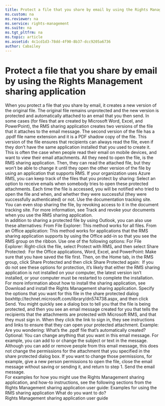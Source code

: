 ```yaml
---
title: Protect a file that you share by email by using the Rights Management sharing application
ms.custom: na
ms.reviewer: na
ms.service: rights-management
ms.suite: na
ms.tgt_pltfrm: na
ms.topic: article
ms.assetid: 4c1cd1d3-78dd-4f90-8b37-dcc9205a6736
author: Cabailey
---
```

# Protect a file that you share by email by using the Rights Management sharing application
<?xml version="1.0" encoding="utf-8"?>
<developerConceptualDocument xmlns="http://ddue.schemas.microsoft.com/authoring/2003/5" xmlns:xlink="http://www.w3.org/1999/xlink" xmlns:xsi="http://www.w3.org/2001/XMLSchema-instance" xsi:schemaLocation="http://ddue.schemas.microsoft.com/authoring/2003/5 http://clixdevr3.blob.core.windows.net/ddueschema/developer.xsd">
  <introduction>
    <para>When you protect a file that you share by email, it creates a new version of the original file. The original file remains unprotected and the new version is protected and automatically attached to an email that you then send. </para>
    <para>In some cases (for files that are created by Microsoft Word, Excel, and PowerPoint), the RMS sharing application creates two versions of the file that it attaches to the email message. The second version of the file has a <ui>.ppdf</ui> file name extension and it is a PDF shadow copy of the file. This version of the file ensures that recipients can always read the file, even if they don’t have the same application installed that you used to create it. This is often the case when people read their email on mobile devices, and want to view their email attachments. All they need to open the file, is the RMS sharing application. Then, they can read the attached file, but they won’t be able to change it until they open the other version of the file by using an application that supports RMS.</para>
    <para>If your organization uses Azure RMS, you can keep track of the files that you protect by sharing:</para>
    <list class="bullet">
      <listItem>
        <para>Select an option to receive emails when somebody tries to open these protected attachments. Each time the file is accessed, you will be notified who tried to open the file and when, and whether they were successful (they were successfully authenticated) or not.</para>
      </listItem>
      <listItem>
        <para>Use the documentation tracking site. You can even stop sharing the file, by revoking access to it in the document tracking site. For more information, see <link xlink:href="61f349ce-bdd2-45c1-acc5-bc83937fb187">Track and revoke your documents when you use the RMS sharing application</link>.</para>
      </listItem>
    </list>
  </introduction>
  <section DoNotNumber="false" expanded="true">
    <title>Using Outlook: To protect a file that you share by email</title>
    <content>
      <procedure>
        <title />
        <steps class="ordered">
          <step>
            <content>
              <para>Create your email message and attach the file. Then, on the <ui>Message</ui> tab, in the <ui>RMS</ui> group, click <ui>Share Protected</ui> and then click <ui>Share Protected</ui> again:</para>
              <para>
                <mediaLinkInline>
                  <image xlink:href="b2fcc3b2-4416-401b-b465-1c1962e1e69d" />
                </mediaLinkInline>
              </para>
              <para>If you do not see this button, it’s likely that either the RMS sharing application is not installed on your computer, the latest version isn’t installed, or your computer must be restarted to complete the installation. For more information about how to install the sharing application, see <link xlink:href="2bf09690-9dba-43b7-9e0a-0110915d4081">Download and install the Rights Management sharing application</link>.</para>
            </content>
          </step>
          <step>
            <content>
              <para>Specify the options that you want for this file in the <externalLink><linkText>share protected dialog box</linkText><linkUri>http://technet.microsoft.com/library/dn574738.aspx</linkUri></externalLink>, and then click <ui>Send Now</ui>.</para>
            </content>
          </step>
        </steps>
      </procedure>
    </content>
    <sections>
      <section expanded="false">
        <title>Other ways to protect a file that you share by email</title>
        <content>
          <para>In addition to sharing a protected file by using Outlook, you can also use these alternatives:</para>
          <list class="bullet">
            <listItem>
              <para>From File Explorer: This method works for all files.</para>
            </listItem>
            <listItem>
              <para>From an Office application: This method works for applications that the RMS sharing application supports by using the Office add-in so that you see the <ui>RMS</ui> group on the ribbon.</para>
            </listItem>
          </list>
          <procedure>
            <title>Using File Explorer or an Office application: To protect a file that you share by email</title>
            <steps class="ordered">
              <step>
                <content>
                  <para>Use one of the following options: </para>
                  <list class="bullet">
                    <listItem>
                      <para>For File Explorer: Right-click the file, select <ui>Protect with RMS</ui>, and then select <ui>Share Protected</ui>:</para>
                      <mediaLink>
                        <image xlink:href="c046fc51-6b93-4cb9-a76e-ca4daccc37ee" />
                      </mediaLink>
                    </listItem>
                    <listItem>
                      <para>For the Office applications, Word, Excel, and PowerPoint: Make sure that you have saved the file first. Then, on the <ui>Home</ui> tab, in the <ui>RMS</ui> group, click <ui>Share Protected</ui> and then click <ui>Share Protected</ui> again:</para>
                      <mediaLink>
                        <image xlink:href="78b66704-90d6-4612-8264-b8b3a86db5ce" />
                      </mediaLink>
                    </listItem>
                  </list>
                  <para />
                  <para>If you do not see these options for protection, it’s likely that either the RMS sharing application is not installed on your computer, the latest version isn’t installed, or your computer must be restarted to complete the installation. For more information about how to install the sharing application, see <link xlink:href="2bf09690-9dba-43b7-9e0a-0110915d4081">Download and install the Rights Management sharing application</link>.</para>
                </content>
              </step>
              <step>
                <content>
                  <para>Specify the options that you want for this file in the <externalLink><linkText>share protected dialog box</linkText><linkUri>http://technet.microsoft.com/library/dn574738.aspx</linkUri></externalLink>, and then click <ui>Send</ui>.</para>
                </content>
              </step>
              <step>
                <content>
                  <para>You might quickly see a dialog box to tell you that the file is being protected, and then you see an email message created for you that tells the recipients that the attachments are protected with Microsoft RMS, and that they must sign in. When they click the link to sign in, they see instructions and links to ensure that they can open your protected attachment.</para>
                  <para>Example:</para>
                  <mediaLink>
                    <image xlink:href="4740129b-622e-4323-bb71-5364ac08d041" />
                  </mediaLink>
                  <para />
                  <para>Are you wondering: <link xlink:href="7b91ab30-6363-4929-bcbd-4dfbd05f644a#BKMK_PPDF">What’s the .ppdf file that’s automatically created?</link></para>
                </content>
              </step>
              <step>
                <content>
                  <para>Optional: You can change anything that you want in this email message. For example, you can add to or change the subject or text in the message.</para>
                  <alert class="warning">
                    <para>Although you can add or remove people from this email message, this does not change the permissions for the attachment that you specified in the <ui>share protected</ui> dialog box. If you want to change those permissions, for example, give a new person permissions to open the file, close the email message without saving or sending it, and return to step 1.</para>
                  </alert>
                </content>
              </step>
              <step>
                <content>
                  <para>Send the email message.</para>
                </content>
              </step>
            </steps>
          </procedure>
        </content>
      </section>
    </sections>
  </section>
  <section DoNotNumber="false">
    <title>Examples and other instructions</title>
    <content>
      <para>For examples for how you might use the Rights Management sharing application, and how-to instructions, see the following sections from the Rights Management sharing application user guide:</para>
      <list class="bullet">
        <listItem>
          <para>
            <link xlink:href="eaf6d02c-aa36-4915-856e-49bb71ab1484#BKMK_SharingExamples">Examples for using the RMS sharing application</link>
          </para>
        </listItem>
        <listItem>
          <para>
            <link xlink:href="eaf6d02c-aa36-4915-856e-49bb71ab1484#BKMK_SharingInstructions">What do you want to do?</link>
          </para>
        </listItem>
      </list>
    </content>
  </section>
  <relatedTopics>
    <link xlink:href="eaf6d02c-aa36-4915-856e-49bb71ab1484">Rights Management sharing application user guide</link>
  </relatedTopics>
</developerConceptualDocument>